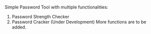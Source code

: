 Simple Password Tool with multiple functionalities:
  1. Password Strength Checker
  2. Password Cracker (Under Development)
More functions are to be added.

